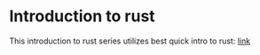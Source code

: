 # Introduction to rust

This introduction to rust series utilizes best quick intro to rust: [link](https://fasterthanli.me/articles/a-half-hour-to-learn-rust)
